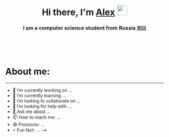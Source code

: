 <h1 align="center">Hi there, I'm <a href="https://antalkon.ru/" target="_blank">Alex</a> 
<img src="https://github.com/blackcater/blackcater/raw/main/images/Hi.gif" height="32"/></h1>
<h3 align="center">I am a computer science student from Russia 🇷🇺</h3>
<h1 style="text-align: left;">&nbsp;</h1>

<h1 style="text-align: left;"><strong>About me:</strong></h1>
<hr />


- 🔭 I’m currently working on ...
- 🌱 I’m currently learning ...
- 👯 I’m looking to collaborate on ...
- 🤔 I’m looking for help with ...
- 💬 Ask me about ...
- 📫 How to reach me: ...
- 😄 Pronouns: ...
- ⚡ Fun fact: ...
-->
